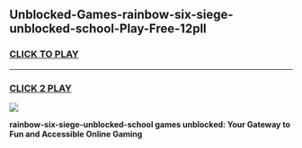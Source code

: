 
## Unblocked-Games-rainbow-six-siege-unblocked-school-Play-Free-12pll
<h3>
<a href="https://premium76.site?title=rainbow-six-siege-unblocked-school&ref=21A">CLICK TO PLAY</a></h3>
<hr>

<h3>
<a href="https://premium76.site?title=rainbow-six-siege-unblocked-school&ref=21A">CLICK 2 PLAY</a>
  
</h3>

<a href="https://premium76.site?title=rainbow-six-siege-unblocked-school&ref=21A"><img src="https://clearcache.store/games.png"></a>


**rainbow-six-siege-unblocked-school games unblocked: Your Gateway to Fun and Accessible Online Gaming**
